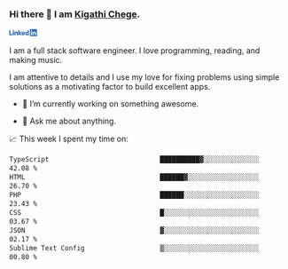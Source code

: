 ### Hi there 👋 I am [Kigathi Chege](https://www.google.com/search?q=kigathi+chege).

<!-- [![LinkedIn](/Linkedin-logo-png.png)]([link to your URL](https://www.linkedin.com/in/kigathi/)) -->

[<img alt="alt_text" width="50px" src="Linkedin-logo-png.png" />](https://www.linkedin.com/in/kigathi/)

I am a full stack software engineer. I love programming, reading, and making music.

I am attentive to details and I use my love for fixing problems using simple solutions as a motivating factor to build excellent apps.
<!-- Glad to see you here!  -->
<!-- 
${kigathi-chege}.${your.repo.id}
![visitors](https://visitor-badge.glitch.me/badge?page_id=page.id) 
-->

<!--
**kigathi-chege/kigathi-chege** is a ✨ _special_ ✨ repository because its `README.md` (this file) appears on your GitHub profile.

Here are some ideas to get you started:
-->

- 🔭 I’m currently working on something awesome.
<!--
- 🌱 I’m currently learning SpringBoot.
- 👯 I’m looking to collaborate on a Django project.
- 🤔 I’m looking for help with payment schemes.
-->
- 💬 Ask me about anything.
<!--
- 📫 How to reach me: [Gmail](mailto:chegekigathi@gmail.com)
- ⚡ Fun fact: I am a Priest ✝️
-->

<!-- 
📊️ My Github stats

<img height="180em" src="https://github-readme-stats.vercel.app/api?username=kigathi-chege&show_icons=true&hide_border=true&&count_private=true&include_all_commits=true" />
-->

📈️ This week I spent my time on:

<!--START_SECTION:waka-->

```text
TypeScript                            ██████████▓░░░░░░░░░░░░░░   42.08 %
HTML                                  ██████▓░░░░░░░░░░░░░░░░░░   26.70 %
PHP                                   ██████░░░░░░░░░░░░░░░░░░░   23.43 %
CSS                                   █░░░░░░░░░░░░░░░░░░░░░░░░   03.67 %
JSON                                  ▓░░░░░░░░░░░░░░░░░░░░░░░░   02.17 %
Sublime Text Config                   ▒░░░░░░░░░░░░░░░░░░░░░░░░   00.80 %
```

<!--END_SECTION:waka-->
